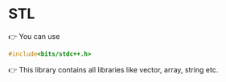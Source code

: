 # STL

👉 You can use 
```cpp
#include<bits/stdc++.h>
```
👉 This library contains all libraries like vector, array, string etc.

